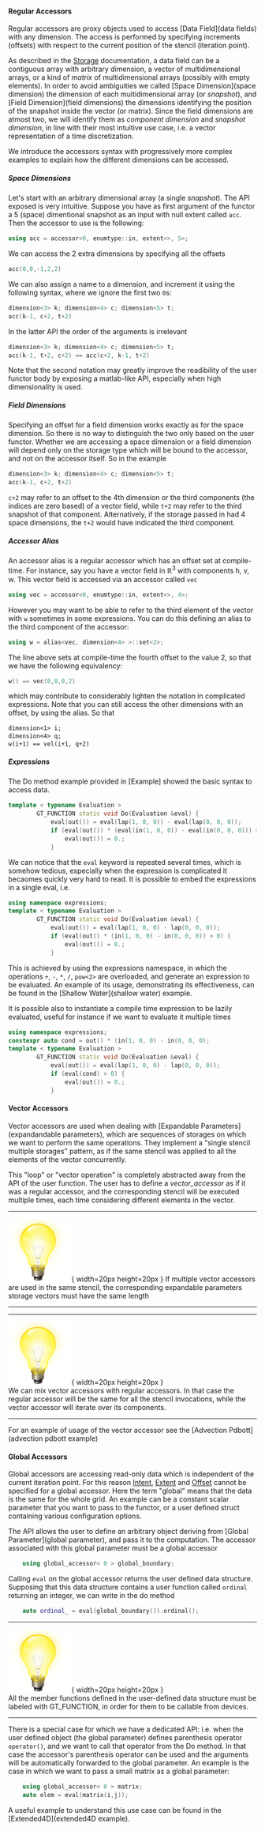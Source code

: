 #### Regular Accessors

Regular accessors are proxy objects
used to access [Data Field](data fields)
with any dimension. The access is performed by
specifying increments (offsets) with respect to
the current position of the stencil (iteration point).

As described in
the [Storage](storage) documentation,
a data field can be a contiguous array
with arbitrary dimension, a vector of multidimensional arrays,
 or a kind of _matrix_ of multidimensional
 arrays (possibly with empty elements).
In order to avoid ambiguities we called
[Space Dimension](space dimension) the dimension of each
multidimensional array (or _snapshot_),
and [Field Dimension](field dimensions) the dimensions identifying
the position of the snapshot inside the
vector (or matrix). Since the field dimensions are atmost two,
we will identify them as _component dimension_
and _snapshot dimension_, in line with their most intuitive use case,
i.e. a vector representation of a time discretization.

We introduce the accessors syntax with progressively more complex examples
to explain how the different dimensions can be accessed.

##### Space Dimensions

Let's start with an arbitrary dimensional array
(a single _snapshot_). The API exposed is very intuitive.
Suppose you have as first argument of the functor a
5 (space) dimentional snapshot as an input with null extent called ```acc```.
Then the accessor to use is the following:
```c++
using acc = accessor<0, enumtype::in, extent<>, 5>;
```
We can access the 2 extra dimensions by specifying all the offsets
```c++
acc(0,0,-1,2,2)
```
We can also assign a name to a dimension, and increment it
using the following syntax, where we ignore the first two ```0```s:
```c++
dimension<3> k; dimension<4> c; dimension<5> t;
acc(k-1, c+2, t+2)
```
In the latter API the order of the arguments is irrelevant
```c++
dimension<3> k; dimension<4> c; dimension<5> t;
acc(k-1, t+2, c+2) == acc(c+2, k-1, t+2)
```
Note that the second notation may greatly improve the readibility of the
user functor body by exposing a matlab-like API, especially when high
dimensionality is used.

##### Field Dimensions

Specifying an offset for a field dimension works exactly as for the
space dimension. So there is no way to distinguish the two only based
on the user functor. Whether we are accessing a space dimension or a field
dimension will depend only on the storage type which will be bound to the
accessor, and not on the accessor itself. So in the example
```c++
dimension<3> k; dimension<4> c; dimension<5> t;
acc(k-1, c+2, t+2)
```
```c+2``` may refer to an offset to the 4th dimension or the third components (the indices are
zero based) of a vector field, while ```t+2``` may refer to the third snapshot of that component.
Alternatively, if the storage passed in had 4 space dimensions, the ```t+2``` would have
indicated the third component.

##### Accessor Alias

An accessor alias is a regular accessor which has an offset set at compile-time.
For instance, say you have a vector field in $\mathbb R^3$ with components h, v, w.
This vector field is accessed via an accessor called ```vec```
```c++
using vec = accessor<0, enumtype::in, extent<>, 4>;
```
However you may want to be able to refer to the third element of the vector
with ```w``` sometimes
in some expressions. You can do this defining an alias to the third component
of the accessor:
```c++
using w = alias<vec, dimension<4> >::set<2>;
```
The line above sets at compile-time the fourth offset to the value 2, so that we have
the following equivalency:
```c++
w() == vec(0,0,0,2)
```
which may contribute to considerably lighten the notation in complicated expressions.
Note that you can still access the other dimensions with an offset, by using the alias. So that
```
dimension<1> i;
dimension<4> q;
w(i+1) == vel(i+1, q+2)
```

##### Expressions

The Do method example provided in [Example] showed the basic syntax to access data.

```c++
template < typename Evaluation >
        GT_FUNCTION static void Do(Evaluation &eval) {
            eval(out()) = eval(lap(1, 0, 0)) - eval(lap(0, 0, 0));
            if (eval(out()) * (eval(in(1, 0, 0)) - eval(in(0, 0, 0))) > 0) {
                eval(out()) = 0.;
            }
```

We can notice that the ```eval``` keyword is repeated several times, which is somehow
tedious, especially when the expression is complicated it becaomes quickly very hard to read.
It is possible to embed the expressions in a single eval, i.e.
```c++
using namespace expressions;
template < typename Evaluation >
        GT_FUNCTION static void Do(Evaluation &eval) {
            eval(out()) = eval(lap(1, 0, 0) - lap(0, 0, 0));
            if (eval(out() * (in(1, 0, 0) - in(0, 0, 0)) > 0) {
                eval(out()) = 0.;
            }
```
This is achieved by using the expressions namespace, in which the operations ```+```, ```-```,
```*```, ```/```, ```pow<2>``` are
overloaded, and generate an expression to be evaluated. An example of its
usage, demonstrating its effectiveness, can be found in the
[Shallow Water](shallow water) example.

It is possible also to instantiate a compile time expression to be lazily evaluated,
useful for instance if we want to evaluate it multiple times
```c++
using namespace expressions;
constexpr auto cond = out() * (in(1, 0, 0) - in(0, 0, 0);
template < typename Evaluation >
        GT_FUNCTION static void Do(Evaluation &eval) {
            eval(out()) = eval(lap(1, 0, 0) - lap(0, 0, 0));
            if (eval(cond) > 0) {
                eval(out()) = 0.;
            }
```

#### Vector Accessors

Vector accessors are used when dealing with
[Expandable Parameters](expandandable parameters),
which are sequences of storages on which we want to perform the same
operations. They implement a "single stencil multiple storages" pattern,
as if the same stencil was applied to all the elements of the vector concurrently.

This "loop" or "vector operation" is completely abstracted away from the API of the
user function. The user has to define a _vector\_accessor_ as if it was a regular
accessor, and the corresponding stencil will be executed multiple times, each time
considering different elements in the vector.

---------------------------------------------------   --------------------------------------------------------
![Tip](figures/hint.gif){ width=20px height=20px }
                                                      If multiple vector accessors are used in the same
                                                      stencil, the corresponding expandable parameters
                                                      storage vectors must have the same length
---------------------------------------------------   --------------------------------------------------------

---------------------------------------------------   --------------------------------------------------------
![Tip](figures/hint.gif){ width=20px height=20px }                                                        
                                                      We can mix vector accessors with regular accessors.
                                                      In that case the regular accessor will be the same for
                                                      all the stencil invocations, while the vector accessor
                                                      will iterate over its components.
---------------------------------------------------   --------------------------------------------------------

For an example of usage of the vector accessor see the [Advection Pdbott](advection pdbott example)

#### Global Accessors

Global accessors are accessing read-only data which is independent of the current iteration point.
For this reason [Intent](intents), [Extent](extents) and [Offset](offsets) cannot be specified for a global accessor.
Here the term "global" means that the data is the same for the whole grid. An example can be
a constant scalar parameter that you want to pass to the functor, or a user defined struct containing
various configuration options.

The API allows the user to define an arbitrary object deriving from [Global Parameter](global parameter), and pass it
to the computation. The accessor associated with this global parameter must be a global accessor

```c++
    using global_accessor< 0 > global_boundary;
```
Calling ```eval``` on the global accessor returns the user defined data structure. Supposing that
this data structure contains a user function called ```ordinal``` returning an integer, we can write
in the do method
```c++
    auto ordinal_ = eval(global_boundary()).ordinal();
```

---------------------------------------------------   --------------------------------------------------------
![Tip](figures/hint.gif){ width=20px height=20px }                                                        
                                                      All the member functions defined in the user-defined
                                                      data structure must be labeled with GT_FUNCTION, in
                                                      order for them to be callable from devices.
---------------------------------------------------   --------------------------------------------------------

There is a special case for which we have a dedicated API: i.e. when the user defined object
(the global parameter)
defines parenthesis operator ```operator()```, and we want to call that operator from the Do method.
In that case the accessor's parenthesis operator can be used and the arguments will be
automatically forwarded to the global parameter. An example is the case in which we want to pass
a small matrix as a global parameter:
```c++
    using global_accessor< 0 > matrix;
    auto elem = eval(matrix(i,j));
```
A useful example to understand this use case can be found in the [Extended4D](extended4D example).
